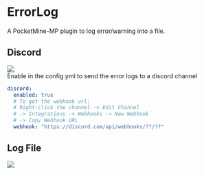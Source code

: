 # ErrorLog
A PocketMine-MP plugin to log error/warning into a file.

## Discord
<img src="https://cdn.discordapp.com/attachments/923522432847986728/971421731094929448/unknown.png"/><br/>
Enable in the config.yml to send the error logs to a discord channel
```yaml
discord:
  enabled: true
  # To get the webhook url:
  # Right-click the channel -> Edit Channel
  # -> Integrations -> Webhooks -> New Webhook
  # -> Copy Webhook URL
  webhook: "https://discord.com/api/webhooks/??/??"
```

## Log File
<img src="https://cdn.discordapp.com/attachments/923522432847986728/971422015665881108/unknown.png"/></br>
